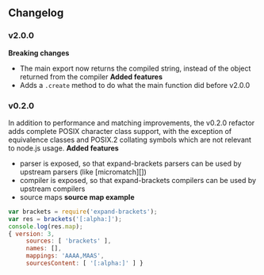 ## Changelog
### v2.0.0
**Breaking changes**
- The main export now returns the compiled string, instead of the object returned from the compiler
**Added features**
- Adds a `.create` method to do what the main function did before v2.0.0
### v0.2.0
In addition to performance and matching improvements, the v0.2.0 refactor adds complete POSIX character class support, with the exception of equivalence classes and POSIX.2 collating symbols which are not relevant to node.js usage.
**Added features**
- parser is exposed, so that expand-brackets parsers can be used by upstream parsers (like [micromatch][])
- compiler is exposed, so that expand-brackets compilers can be used by upstream compilers
- source maps
**source map example**
```js
var brackets = require('expand-brackets');
var res = brackets('[:alpha:]');
console.log(res.map);
{ version: 3,
     sources: [ 'brackets' ],
     names: [],
     mappings: 'AAAA,MAAS',
     sourcesContent: [ '[:alpha:]' ] }
```

